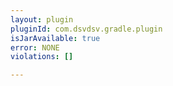 ```yaml
---
layout: plugin
pluginId: com.dsvdsv.gradle.plugin
isJarAvailable: true
error: NONE
violations: []

---
```

